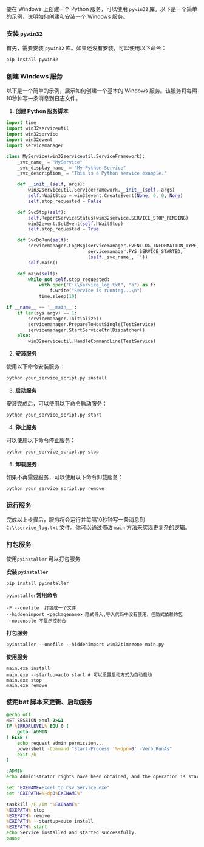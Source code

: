 要在 Windows 上创建一个 Python 服务，可以使用 `pywin32` 库。以下是一个简单的示例，说明如何创建和安装一个 Windows 服务。

### 安装 `pywin32`

首先，需要安装 `pywin32` 库。如果还没有安装，可以使用以下命令：

```bash
pip install pywin32
```

### 创建 Windows 服务

以下是一个简单的示例，展示如何创建一个基本的 Windows 服务。该服务将每隔10秒钟写一条消息到日志文件。

1. **创建 Python 服务脚本**

```python
import time
import win32serviceutil
import win32service
import win32event
import servicemanager

class MyService(win32serviceutil.ServiceFramework):
    _svc_name_ = "MyService"
    _svc_display_name_ = "My Python Service"
    _svc_description_ = "This is a Python service example."

    def __init__(self, args):
        win32serviceutil.ServiceFramework.__init__(self, args)
        self.hWaitStop = win32event.CreateEvent(None, 0, 0, None)
        self.stop_requested = False

    def SvcStop(self):
        self.ReportServiceStatus(win32service.SERVICE_STOP_PENDING)
        win32event.SetEvent(self.hWaitStop)
        self.stop_requested = True

    def SvcDoRun(self):
        servicemanager.LogMsg(servicemanager.EVENTLOG_INFORMATION_TYPE,
                              servicemanager.PYS_SERVICE_STARTED,
                              (self._svc_name_, ''))
        self.main()

    def main(self):
        while not self.stop_requested:
            with open("C:\\service_log.txt", "a") as f:
                f.write("Service is running...\n")
            time.sleep(10)

if __name__ == '__main__':
    if len(sys.argv) == 1:
        servicemanager.Initialize()
        servicemanager.PrepareToHostSingle(TestService)
        servicemanager.StartServiceCtrlDispatcher()
    else:
        win32serviceutil.HandleCommandLine(TestService)
```

2. **安装服务**

使用以下命令安装服务：

```bash
python your_service_script.py install
```

3. **启动服务**

安装完成后，可以使用以下命令启动服务：

```bash
python your_service_script.py start
```

4. **停止服务**

可以使用以下命令停止服务：

```bash
python your_service_script.py stop
```

5. **卸载服务**

如果不再需要服务，可以使用以下命令卸载服务：

```bash
python your_service_script.py remove
```

### 运行服务

完成以上步骤后，服务将会运行并每隔10秒钟写一条消息到 `C:\\service_log.txt` 文件。你可以通过修改 `main` 方法来实现更复杂的逻辑。

### 打包服务

使用`pyinstaller` 可以打包服务

**安装 `pyinstaller`**

```
pip install pyinstaller 
```

`pyinstaller`**常用命令**

```
-F --onefile  打包成一个文件
--hiddenimport <packagename> 隐式导入,导入代码中没有使用，但隐式依赖的包
--noconsole 不显示控制台
```

**打包服务**

```python
pyinstaller --onefile --hiddenimport win32timezone main.py
```

**使用服务**

```
main.exe install 
main.exe --startup=auto start # 可以设置启动方式为自动启动
main.exe stop
main.exe remove
```

### 使用bat 脚本来更新、启动服务

```bat
@echo off
NET SESSION >nul 2>&1
IF %ERRORLEVEL% EQU 0 (
    goto :ADMIN
) ELSE (
    echo request admin permission...
    powershell -Command "Start-Process '%~dpnx0' -Verb RunAs"
    exit /b
)

:ADMIN
echo Administrator rights have been obtained, and the operation is started....

set "EXENAME=Excel_to_Csv_Service.exe"
set "EXEPATH=%~dp0%EXENAME%"

taskkill /F /IM "%EXENAME%"
%EXEPATH% stop
%EXEPATH% remove
%EXEPATH% --startup=auto install
%EXEPATH% start
echo Service installed and started successfully.
pause

```

